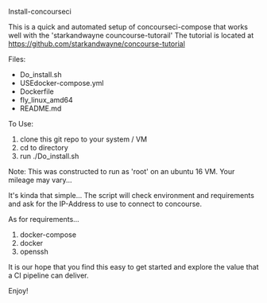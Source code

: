 Install-concourseci

This is a quick and automated setup of concourseci-compose that works well with the 'starkandwayne councourse-tutorail'
The tutorial is located at https://github.com/starkandwayne/concourse-tutorial

Files:
 * Do_install.sh
 * USEdocker-compose.yml
 * Dockerfile
 * fly_linux_amd64
 * README.md
 
 To Use:  
 1) clone this git repo to your system / VM
 2) cd to directory
 3) run    ./Do_install.sh
 
 Note: This was constructed to run as 'root' on an ubuntu 16 VM. Your mileage may vary...
 
 It's kinda that simple...
The script will check environment and requirements and ask for the IP-Address to use to connect to concourse.
 
 As for requirements...
 1) docker-compose
 2) docker
 3) openssh
 

 It is our hope that you find this easy to get started and explore the value that a CI pipeline can deliver.
 
 Enjoy!
